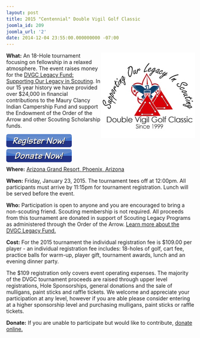 ```yaml
---
layout: post
title: 2015 "Centennial" Double Vigil Golf Classic
joomla_id: 209
joomla_url: '2'
date: 2014-12-04 23:55:00.000000000 -07:00
---
```

<p><strong><img style="float: right;" src="/images/posts/2014DVGC/DVGClogo.jpg" alt="DVGClogo" width="250" height="229" />What:</strong>&nbsp;An 18-Hole tournament focusing on fellowship in a relaxed atmosphere. The event raises money for the&nbsp;<a href="http://dvgc.org/our-causes/dvgc-legacy-fund" target="_blank">DVGC Legacy Fund: Supporting Our Legacy in Scouting</a>. In our 15 year history we have provided over $24,000 in financial contributions to the Maury Clancy Indian Campership Fund and support the Endowment of the Order of the Arrow and other Scouting Scholarship funds.</p>
<p><a href="https://dvgc.org/signup" target="_blank"><img style="margin-top: 0px; margin-bottom: 5px; vertical-align: middle;" src="/images/posts/2014DVGC/register.png" alt="Register Now! " width="175" height="35" /></a><a href="https://dvgc.org/give" target="_blank"><img style="margin-top: 0px; margin-bottom: 5px; vertical-align: middle; float: left;" src="/images/posts/2014DVGC/donate.png" alt="Donate Now!" width="175" height="35" /></a></p>
<p>&nbsp;</p>
<p><strong>Where:</strong>&nbsp;<a href="http://www.arizonagrandresort.com/arizona-golf-courses.php" target="_blank">Arizona Grand Resort, Phoenix, Arizona</a><a href="http://dvgc.org/tournament/the-course" target="_blank"><br /></a></p>
<p><strong>When:</strong>&nbsp;Friday, January 23, 2015. The tournament tees off at 12:00pm. All participants must arrive by 11:15pm for tournament registration. Lunch will be served before the event.</p>
<p><strong>Who:</strong>&nbsp;Participation is open to anyone and you are encouraged to bring a non-scouting friend. Scouting membership is not required. All proceeds from this tournament are donated in support of Scouting Legacy Programs as administered through the Order of the Arrow.&nbsp;<a href="http://dvgc.org/our-causes/dvgc-legacy-fund" target="_blank">Learn more about the DVGC Legacy Fund.</a></p>
<p><strong>Cost:</strong>&nbsp;For the 2015 tournament the individual registration fee is $109.00 per player - an individual registration fee includes: 18-holes of golf, cart fee, practice balls for warm-up, player gift, tournament awards, lunch and an evening dinner party.</p>
<p>The $109 registration only covers event operating expenses. The majority of the DVGC tournament proceeds are raised through upper level registrations, Hole Sponsorships, general donations and the sale of mulligans, paint sticks and raffle tickets. We welcome and appreciate your participation at any level, however if you are able please consider entering at a higher sponsorship level and purchasing mulligans, paint sticks or raffle tickets.</p>
<p><strong>Donate:</strong>&nbsp;If you are unable to participate but would like to contribute,&nbsp;<a href="https://dvgc.org/give" target="_blank">donate online.</a></p>
